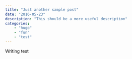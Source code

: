 ```yaml
---
title: "Just another sample post"
date: "2016-05-23"
description: "This should be a more useful description"
categories:
    - "hugo"
    - "fun"
    - "test"
---
```


Writing test
